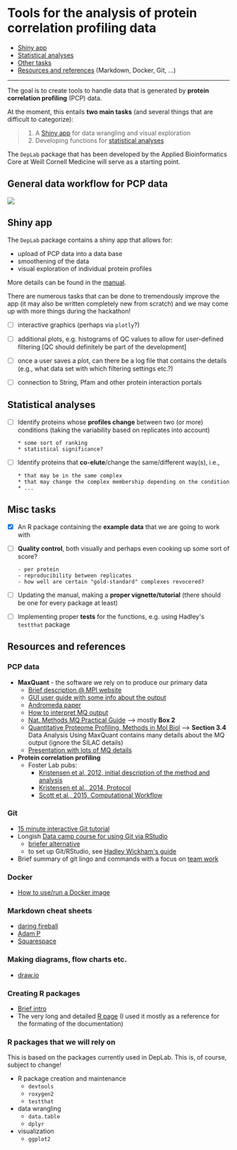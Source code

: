 Tools for the analysis of protein correlation profiling data
=================================================================

* [Shiny app](#shiny-app)
* [Statistical analyses](#statistical-analyses)
* [Other tasks](#misc-tasks)
* [Resources and references](#Resources-and-references) (Markdown, Docker, Git, ...)

--------------------------------------

The goal is to create tools to handle data that is generated by **protein correlation profiling** (PCP) data.

At the moment, this entails **two main tasks** (and several things that are difficult to categorize):

>1. A [Shiny app](#shiny-app) for data wrangling and visual exploration
>2. Developing functions for [statistical analyses](#statistical-analyses)

The `DepLab` package that has been developed by the Applied Bioinformatics Core at Weill Cornell Medicine will serve as a starting point.

## General data workflow for PCP data

![](https://github.com/NCBI-Hackathons/Proteomic_Correlation_Shiny/blob/master/images/PCPdata_workflow.png)

## Shiny app

The `DepLab` package contains a shiny app that allows for:

* upload of PCP data into a data base
* smoothening of the data
* visual exploration of individual protein profiles

More details can be found in the [manual](https://github.com/NCBI-Hackathons/Proteomic_Correlation_Shiny/blob/master/DepLab_manual/PCP_manual.pdf).

There are numerous tasks that can be done to tremendously improve the app (it may also be written completely new from scratch) and we may come up with more things during the hackathon!

- [ ] interactive graphics (perhaps via `plotly`?)
- [ ] additional plots, e.g. histograms of QC values to allow for user-defined filtering [QC should definitely be part of the development]
- [ ] once a user saves a plot, can there be a log file that contains the details (e.g., what data set with which filtering settings etc.?)
- [ ] connection to String, Pfam and other protein interaction portals


## Statistical analyses

- [ ] Identify proteins whose **profiles change** between two (or more) conditions (taking the variability based on replicates into account)

      * some sort of ranking
      * statistical significance?

- [ ] Identify proteins that **co-elute**/change the same/different way(s), i.e.,

      * that may be in the same complex
      * that may change the complex membership depending on the condition
      * ...

## Misc tasks

- [x] An R package containing the **example data** that we are going to work with
- [ ] **Quality control**, both visually and perhaps even cooking up some sort of score?

      - per protein
      - reproducibility between replicates
      - how well are certain "gold-standard" complexes revocered?

- [ ] Updating the manual, making a **proper vignette/tutorial** (there should be one for every package at least)
- [ ] Implementing proper **tests** for the functions, e.g. using Hadley's `testthat` package

## Resources and references

### PCP data

* __MaxQuant__ - the software we rely on to produce our primary data
     - [Brief description @ MPI website](http://www.biochem.mpg.de/5111795/maxquant)
     - [GUI user guide with some info about the output](http://greproteomics.lifesci.dundee.ac.uk/webpage%20front%20page/dreamweaver%20webpage/maxquant%20how%20to.pdf)
     - [Andromeda paper](http://pubs.acs.org/doi/pdf/10.1021/pr101065j)
     - [How to interpret MQ output](http://oisb-1.med.uottawa.ca/prc/interpret.html)
     - [Nat. Methods MQ Practical Guide](https://www.researchgate.net/publication/24284062_A_practical_guide_to_the_MaxQuant_computational_platform_for_SILAC-based_quantitative_proteomics) --> mostly **Box 2**
     - [Quantitative Proteome Profiling, Methods in Mol Biol](https://www.researchgate.net/publication/225186303_In_Vivo_Quantitative_Proteome_Profiling_Planning_and_Evaluation_of_SILAC_Experiments) --> **Section 3.4** Data Analysis Using MaxQuant contains many details about the MQ output (ignore the SILAC details)
     - [Presentation with lots of MQ details](http://www.bspr.org/sites/default/files/bspr11pdf/BSPR2011_Cox.pdf)
 * __Protein correlation profiling__
     - Foster Lab pubs: 
          - [Kristensen et al, 2012, initial description of the method and analysis](https://www.embl.de/predoccourse/2015/modules/proteomics/journal_club/MS_B.pdf)
          - [Kristensen et al., 2014, Protocol](https://www.researchgate.net/publication/264246047_Protein_Correlation_Profiling-SILAC_to_Study_Protein-Protein_Interactions)
          - [Scott et al., 2015, Computational Workflow](https://www.researchgate.net/publication/269184078_Development_of_a_computational_framework_for_the_analysis_of_protein_correlation_profiling_and_spatial_proteomics_experiments)

### Git

* [15 minute interactive Git tutorial](https://try.github.io/)
* Longish [Data camp course for using Git via RStudio]()
    - [briefer alternative](https://nicercode.github.io/git/rstudio.html)
    - to set up Git/RStudio, see [Hadley Wickham's guide](http://r-pkgs.had.co.nz/git.html)
* Brief summary of git lingo and commands with a focus on [team work](https://docs.google.com/presentation/d/179ACErhWwCOxKKCsgo-H2Xc1cPKBwQhVIbHnDIIu4Tw/edit#slide=id.p)

### Docker

* [How to use/run a Docker image](https://github.com/NCBI-Hackathons/Cancer_Epitopes_CSHL/blob/master/doc/Docker.md)

### Markdown cheat sheets

* [daring fireball](https://daringfireball.net/projects/markdown/basics)
* [Adam P](https://github.com/adam-p/markdown-here/wiki/Markdown-Cheatsheet#links)
* [Squarespace](https://support.squarespace.com/hc/en-us/articles/206543587-Markdown-cheat-sheet)

### Making diagrams, flow charts etc.

* [draw.io](https://www.draw.io/)

### Creating R packages

* [Brief intro](https://github.com/abcdbug/dbug/blob/master/R_Packages/Creating_R_packages.pdf)
* The very long and detailed [R page](https://cran.r-project.org/doc/manuals/R-exts.html) (I used it mostly as a reference for the formating of the documentation)

### R packages that we will rely on

This is based on the packages currently used in DepLab. This is, of course, subject to change!

* R package creation and maintenance
  - `devtools`
  - `roxygen2`
  - `testthat`
* data wrangling
  - `data.table`
  - `dplyr`
* visualization
  - `ggplot2`
